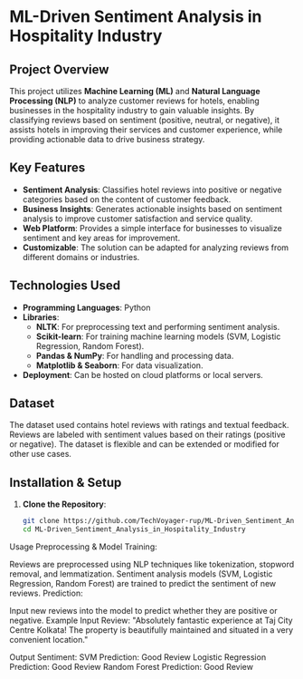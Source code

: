 # ML-Driven Sentiment Analysis in Hospitality Industry

## Project Overview

This project utilizes **Machine Learning (ML)** and **Natural Language Processing (NLP)** to analyze customer reviews for hotels, enabling businesses in the hospitality industry to gain valuable insights. By classifying reviews based on sentiment (positive, neutral, or negative), it assists hotels in improving their services and customer experience, while providing actionable data to drive business strategy.

## Key Features

- **Sentiment Analysis**: Classifies hotel reviews into positive or negative categories based on the content of customer feedback.
- **Business Insights**: Generates actionable insights based on sentiment analysis to improve customer satisfaction and service quality.
- **Web Platform**: Provides a simple interface for businesses to visualize sentiment and key areas for improvement.
- **Customizable**: The solution can be adapted for analyzing reviews from different domains or industries.

## Technologies Used

- **Programming Languages**: Python
- **Libraries**:
  - **NLTK**: For preprocessing text and performing sentiment analysis.
  - **Scikit-learn**: For training machine learning models (SVM, Logistic Regression, Random Forest).
  - **Pandas & NumPy**: For handling and processing data.
  - **Matplotlib & Seaborn**: For data visualization.
- **Deployment**: Can be hosted on cloud platforms or local servers.

## Dataset

The dataset used contains hotel reviews with ratings and textual feedback. Reviews are labeled with sentiment values based on their ratings (positive or negative). The dataset is flexible and can be extended or modified for other use cases.

## Installation & Setup

1. **Clone the Repository**:
   ```bash
   git clone https://github.com/TechVoyager-rup/ML-Driven_Sentiment_Analysis_in_Hospitality_Industry.git
   cd ML-Driven_Sentiment_Analysis_in_Hospitality_Industry

Usage
Preprocessing & Model Training:

Reviews are preprocessed using NLP techniques like tokenization, stopword removal, and lemmatization.
Sentiment analysis models (SVM, Logistic Regression, Random Forest) are trained to predict the sentiment of new reviews.
Prediction:

Input new reviews into the model to predict whether they are positive or negative.
Example
Input Review:
"Absolutely fantastic experience at Taj City Centre Kolkata! The property is beautifully maintained and situated in a very convenient location."

Output Sentiment:
SVM Prediction: Good Review
Logistic Regression Prediction: Good Review
Random Forest Prediction: Good Review
